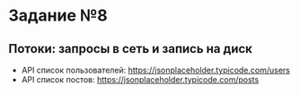 # Задание №8

## Потоки: запросы в сеть и запись на диск


- API список пользователей: https://jsonplaceholder.typicode.com/users
- API список постов: https://jsonplaceholder.typicode.com/posts
